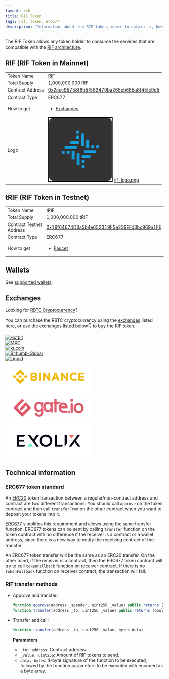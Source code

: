 ```yaml
---
layout: rsk
title: RIF Token
tags: rif, token, erc677
description: "Information about the RIF token, where to obtain it, how to transfer it, and technical details on its token standard"
---
```


The RIF Token allows any token holder to consume the services that are compatible with the [RIF architecture](/rif/).

## RIF (RIF Token in Mainnet)

<table class="table">
  <tbody>
    <tr>
      <td scope="row">Token Name</td>
      <td><a href="https://coinmarketcap.com/currencies/rsk-infrastructure-framework/" target="_blank">RIF</a></td>
    </tr>
    <tr>
      <td scope="row">Total Supply</td>
      <td>1,000,000,000 RIF</td>
    </tr>
    <tr>
      <td scope="row">Contract Address</td>
      <td><a href="http://explorer.rsk.co/address/0x2acc95758f8b5f583470ba265eb685a8f45fc9d5" target="_blank">0x2acc95758f8b5f583470ba265eb685a8f45fc9d5</a></td>
    </tr>
    <tr>
      <td scope="row">Contract Type</td>
      <td>ERC677</td>
    </tr>
    <tr>
      <td scope="row">How to get</td>
      <td>
        <ul>
            <li><a href="#exchanges" target="_blank">Exchanges</a></li>
        </ul>
      </td>
    </tr>
    <tr>
      <td scope="row">Logo</td>
      <td>
        <img src="/assets/img/rif/rif-logo.png" style="border: 2px solid black; width: 200px; height: 200px; background: white;" />
        <a href="/assets/img/rif/rif-logo.png" target="_blank">rif-logo.png</a>
      </td>
    </tr>
  </tbody>
</table>

## tRIF (RIF Token in Testnet)

<table class="table">
  <tbody>
    <tr>
      <td scope="row">Token Name</td>
      <td>tRIF</td>
    </tr>
    <tr>
      <td scope="row">Total Supply</td>
      <td>1,000,000,000 tRIF</td>
    </tr>
    <tr>
      <td scope="row">Contract Testnet Address</td>
      <td><a href="http://explorer.testnet.rsk.co/address/0x19f64674D8a5b4e652319F5e239EFd3bc969a1FE" target="_blank">0x19f64674D8a5b4e652319F5e239EFd3bc969a1FE</a></td>
    </tr>
    <tr>
      <td scope="row">Contract Type</td>
      <td>ERC677</td>
    </tr>
    <tr>
      <td scope="row">How to get</td>
      <td>
        <ul>
            <li><a href="https://faucet.rifos.org/" target="_blank">Faucet</a></li>
        </ul>
      </td>
    </tr>
  </tbody>
</table>

## Wallets

See [supported wallets](/wallet/use/).

## Exchanges

Looking for [RBTC Cryptocurrency](/rsk/rbtc/)?

You can purchase the RBTC cryptocurrency using the [exchanges](/rsk/rbtc/#exchanges) listed here,
or use the exchanges listed below👇 to buy the RIF token.

<div class="owl-carousel owl-theme">
  <div class="item" style="width: 275px;">
    <div class="item">
      <a href="https://www.hotbit.io/" rel="nofollow noopener noreferrer" target="_blank">
        <img src="https://www.rifos.org/assets/img/exchanges/hotbit.png" alt="Hotbit" class="img-fluid usecase-logo">
      </a>
    </div>
  </div>
  <div class="item" style="width: 275px;">
    <div class="item">
      <a href="https://www.mxc.com/" rel="nofollow noopener noreferrer" target="_blank">
        <img src="https://www.rifos.org/assets/img/exchanges/MXC.png" alt="MXC" class="img-fluid usecase-logo">
      </a>
    </div>
  </div>
  <div class="item" style="width: 275px;">
    <div class="item">
      <a href="https://www.kucoin.com/" rel="nofollow noopener noreferrer" target="_blank">
        <img src="https://www.rifos.org/assets/img/exchanges/logo_kucoin.png" alt="kucoin" class="img-fluid usecase-logo">
      </a>
    </div>
  </div>
  <div class="item" style="width: 275px;">
    <div class="item">
      <a href="https://www.bithumb.pro/" rel="nofollow noopener noreferrer" target="_blank">
        <img src="https://www.rifos.org/assets/img/exchanges/Bithumb-Global-LOGO_black.png" alt="Bithumb-Global" class="img-fluid usecase-logo">
      </a>
    </div>
  </div>
  <div class="item" style="width: 275px;">
    <div class="item">
      <a href="https://www.liquid.com/buy-bitcoin/" rel="nofollow noopener noreferrer" target="_blank">
        <img src="https://www.rifos.org/assets/img/exchanges/LiquidLogo.jpg" alt="Liquid" class="img-fluid usecase-logo">
      </a>
    </div>
  </div>
  <div class="item" style="width: 275px;">
    <div class="item">
      <a href="https://www.binance.com/en" rel="nofollow noopener noreferrer" target="_blank">
        <img src="/assets/img/rif/exchanges/bifinance.png" alt="Binance" class="img-fluid usecase-logo">
      </a>
    </div>
  </div>
  <div class="item" style="width: 275px;">
    <div class="item">
      <a href="https://www.gate.io/" rel="nofollow noopener noreferrer" target="_blank">
        <img src="/assets/img/rif/exchanges/gate_io.png" alt="gate" class="img-fluid usecase-logo">
      </a>
    </div>
  </div>
  <div class="item" style="width: 275px;">
    <div class="item">
      <a href="https://exolix.com/" rel="nofollow noopener noreferrer" target="_blank">
        <img src="/assets/img/rif/exchanges/exolix_logo.png" alt="Exolix" class="img-fluid usecase-logo">
      </a>
    </div>
  </div>
</div>

## Technical information

### ERC677 token standard

An [ERC20](https://github.com/ethereum/EIPs/issues/20)
token transaction between a regular/non-contract address and contract are two different transactions: You should call `approve` on the token contract and then call `transferFrom` on the other contract when you want to deposit your tokens into it.

[ERC677](https://github.com/ethereum/EIPs/issues/677)
simplifies this requirement and allows using the same transfer function. ERC677 tokens can be sent by calling `transfer` function on the token contract with no difference if the receiver is a contract or a wallet address, since there is a new way to notify the receiving contract of the transfer.

An ERC677 token transfer will be the same as an ERC20 transfer. On the other hand, if the receiver is a contract, then the ERC677 token contract will try to call `tokenFallback` function on receiver contract. If there is no `tokenFallback` function on receiver contract, the transaction will fail.

### RIF transfer methods

- Approve and transfer:
    ```js
    function approve(address _spender, uint256 _value) public returns (bool)
    function transfer(address _to, uint256 _value) public returns (bool)
    ```

- Transfer and call:
    ```js
    function transfer(address _to, uint256 _value, bytes data)
    ```

    **Parameters**
    - `_to: address`: Contract address.
    - `_value: uint256`: Amount of RIF tokens to send.
    - `data: bytes`: 4-byte signature of the function to be executed, followed by the function parameters to be executed with encoded as a byte array.
